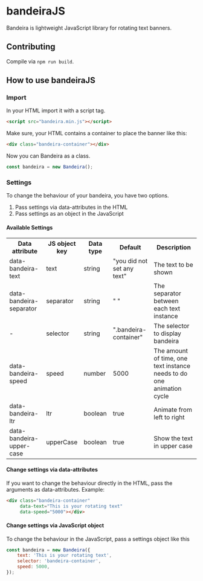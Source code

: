# bandeiraJS 
Bandeira is lightweight JavaScript library for rotating text banners.

## Contributing
Compile via `npm run build`.

## How to use bandeiraJS
### Import
In your HTML import it with a script tag.
```html
<script src="bandeira.min.js"></script>
```
Make sure, your HTML contains a container to place the banner like this:
```html
<div class="bandeira-container"></div>
```
Now you can Bandeira as a class.
```js
const bandeira = new Bandeira();
```
### Settings
To change the behaviour of your bandeira, you have two options.
<ol>
<li>Pass settings via data-attributes in the HTML</li>
<li>Pass settings as an object in the JavaScript</li>
</ol>

#### Available Settings

<table>
<tr>
<th>Data attribute</th>
<th>JS object key</th>
<th>Data type</th>
<th>Default</th>
<th>Description</th>
</tr>
<tr>
<td>data-bandeira-text</td>
<td>text</td>
<td>string</td>
<td>"you did not set any text"</td>
<td>The text to be shown </td>
</tr>
<tr>
<td>data-bandeira-separator</td>
<td>separator</td>
<td>string</td>
<td>" "</td>
<td>The separator between each text instance</td>
</tr>
<tr>
<td>-</td>
<td>selector</td>
<td>string</td>
<td>".bandeira-container"</td>
<td>The selector to display bandeira</td>
</tr>
<tr>
<td>data-bandeira-speed</td>
<td>speed</td>
<td>number</td>
<td>5000</td>
<td>The amount of time, one text instance needs to do one animation cycle</td>
</tr>
<tr>
<td>data-bandeira-ltr</td>
<td>ltr</td>
<td>boolean</td>
<td>true</td>
<td>Animate from left to right</td>
</tr>
<tr>
<td>data-bandeira-upper-case</td>
<td>upperCase</td>
<td>boolean</td>
<td>true</td>
<td>Show the text in upper case</td>
</tr>
</table>

#### Change settings via data-attributes
If you want to change the behaviour directly in the HTML, pass the arguments as data-attributes. Example:
```html
<div class="bandeira-container"
     data-text="This is your rotating text"
     data-speed="5000"></div>
```

#### Change settings via JavaScript object
To change the behaviour in the JavaScript, pass a settings object like this
```js
const bandeira = new Bandeira({
    text: 'This is your rotating text',
    selector: 'bandeira-container',
    speed: 5000,
});
```
